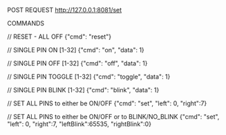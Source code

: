 POST REQUEST
http://127.0.0.1:8081/set

COMMANDS

// RESET - ALL OFF
{"cmd": "reset"}

// SINGLE PIN ON [1-32]
{"cmd": "on", "data": 1}

// SINGLE PIN OFF [1-32]
{"cmd": "off", "data": 1}

// SINGLE PIN TOGGLE [1-32]
{"cmd": "toggle", "data": 1}

// SINGLE PIN BLINK [1-32]
{"cmd": "blink", "data": 1}

// SET ALL PINS to either be ON/OFF
{"cmd": "set", "left": 0, "right":7}

// SET ALL PINS to either be ON/OFF or to BLINK/NO_BLINK
{"cmd": "set", "left": 0, "right":7, "leftBlink":65535, "rightBlink":0}